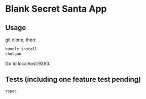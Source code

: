 # Blank Secret Santa App

## Usage

git clone, then:

```bash
bundle install
shotgun
```

Go to localhost:9393.

## Tests (including one feature test pending)

```bash
rspec
```